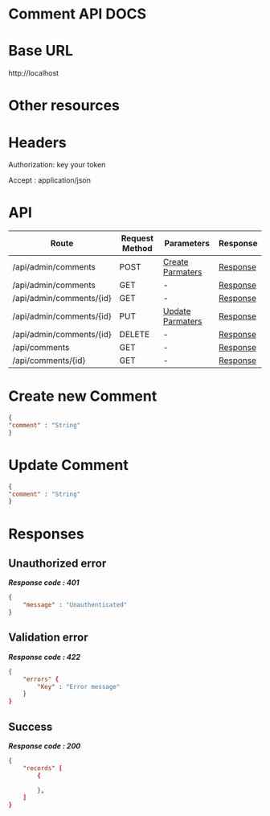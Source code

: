 # Comment API DOCS

# Base URL
http://localhost

# Other resources 

 
# Headers

Authorization: key your token

Accept : application/json

# API 

| Route                        | Request Method | Parameters | Response  |
| -----------                  | -----------    |----------- |---------- |
| /api/admin/comments            | POST           |  [Create Parmaters](#Create)|[Response](#Response)|
| /api/admin/comments | GET           |-|  [Response](#Response)         |
|/api/admin/comments/{id}         | GET           |  - |  [Response](#Response)         |
|/api/admin/comments/{id}        |PUT           |  [Update Parmaters](#Update)|[Response](#Response)     |
|/api/admin/comments/{id}        |DELETE           |  -|[Response](#Response)| 
|/api/comments        |GET           |-| [Response](#Response)|
|/api/comments/{id}        |GET           |-|[Response](#Response)|


# <a name="Create"> </a> Create new Comment 

```json
{
"comment" : "String"
} 
```

# <a name="Update"> </a> Update Comment

```json
{
"comment" : "String"
} 
```
# <a name="Response"> </a> Responses 

## Unauthorized error

__*Response code : 401*__
```json 
{
    "message" : "Unauthenticated"
}
```

## Validation error 
__*Response code : 422*__

```json 
{
    "errors" {
        "Key" : "Error message"
    }
}
```
## Success  
__*Response code : 200*__
```json 
{
    "records" [
        {

        },
    ]
}
```
